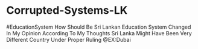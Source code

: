 # Corrupted-Systems-LK
#EducationSystem How Should Be Sri Lankan Education System Changed In My Opinion
According To My Thoughts
Sri Lanka Might Have Been Very Different Country Under Proper Ruling @EX:Dubai
